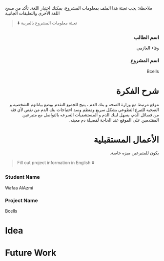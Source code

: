 
ملاحظة: يجب تعبئة هذا الملف بمعلومات المشروع، يمكنك اختيار اللغة. تأكد من مسح اللغة الأخرى والتعليقات الجانبية 
> ⬇️ تعبئة معلومات المشروع بالعربية  

<div dir="rtl">
  
### اسم الطالب
وفاء العازمي

### اسم المشروع
Bcells

# شرح الفكرة

موقع مرتبط مع وزارة الصحه و بنك الدم ، يتيح للجميع التقدم بوضع بياناتهم الشخصيه و الصحيه للتبرع التطوعي بشكل سريع ومنظم وسد احتياجات بنك الدم من نقص لأي فئه من فصائل الدم، يسهل لبنك الدم و المستشفيات السرعه بالتواصل مع متبرعين المقتدمين على الموقع عند الحاجة لفصيلة دم معينه. 

# الأعمال المستقبلية
يكون للمتبرعين ميزه خاصة. 

</div>

> Fill out project information in English ⬇️
### Student Name
Wafaa AlAzmi

### Project Name
Bcells

# Idea



# Future Work 


